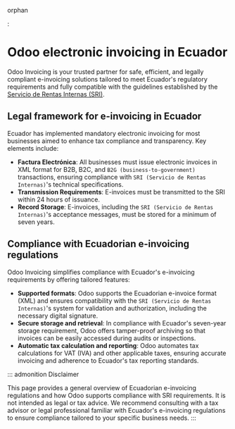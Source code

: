 orphan

:   

# Odoo electronic invoicing in Ecuador

Odoo Invoicing is your trusted partner for safe, efficient, and legally
compliant e-invoicing solutions tailored to meet Ecuador\'s regulatory
requirements and fully compatible with the guidelines established by the
[Servicio de Rentas Internas
(SRI)](https://www.sri.gob.ec/web/intersri/home).

## Legal framework for e-invoicing in Ecuador

Ecuador has implemented mandatory electronic invoicing for most
businesses aimed to enhance tax compliance and transparency. Key
elements include:

- **Factura Electrónica**: All businesses must issue electronic invoices
  in XML format for B2B, B2C, and
  `B2G (business-to-government)`
  transactions, ensuring compliance with `SRI
  (Servicio de Rentas Internas)`\'s
  technical specifications.
- **Transmission Requirements**: E-invoices must be transmitted to the
  SRI within 24 hours of issuance.
- **Record Storage**: E-invoices, including the
  `SRI (Servicio de Rentas Internas)`\'s
  acceptance messages, must be stored for a minimum of seven years.

## Compliance with Ecuadorian e-invoicing regulations

Odoo Invoicing simplifies compliance with Ecuador\'s e-invoicing
requirements by offering tailored features:

- **Supported formats**: Odoo supports the Ecuadorian e-invoice format
  (XML) and ensures compatibility with the
  `SRI (Servicio de Rentas Internas)`\'s
  system for validation and authorization, including the necessary
  digital signature.
- **Secure storage and retrieval**: In compliance with Ecuador\'s
  seven-year storage requirement, Odoo offers tamper-proof archiving so
  that invoices can be easily accessed during audits or inspections.
- **Automatic tax calculation and reporting**: Odoo automates tax
  calculations for VAT (IVA) and other applicable taxes, ensuring
  accurate invoicing and adherence to Ecuador\'s tax reporting
  standards.


::: admonition
Disclaimer

This page provides a general overview of Ecuadorian e-invoicing
regulations and how Odoo supports compliance with SRI requirements. It
is not intended as legal or tax advice. We recommend consulting with a
tax advisor or legal professional familiar with Ecuador\'s e-invoicing
regulations to ensure compliance tailored to your specific business
needs.
:::
